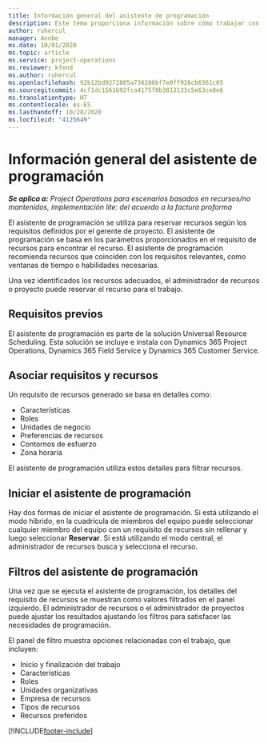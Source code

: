 ```yaml
---
title: Información general del asistente de programación
description: Este tema proporciona información sobre cómo trabajar con el asistente de programación para reservar recursos.
author: ruhercul
manager: Annbe
ms.date: 10/01/2020
ms.topic: article
ms.service: project-operations
ms.reviewer: kfend
ms.author: ruhercul
ms.openlocfilehash: 92b12bd9272805a736286bf7e0ff926cb6361c05
ms.sourcegitcommit: 4cf1dc1561b92fca4175f0b3813133c5e63ce8e6
ms.translationtype: HT
ms.contentlocale: es-ES
ms.lasthandoff: 10/28/2020
ms.locfileid: "4125649"
---
```

# <a name="schedule-assistant-overview"></a>Información general del asistente de programación

_**Se aplica a:** Project Operations para escenarios basados en recursos/no mantenidos, implementación lite: del acuerdo a la factura proforma_

El asistente de programación se utiliza para reservar recursos según los requisitos definidos por el gerente de proyecto. El asistente de programación se basa en los parámetros proporcionados en el requisito de recursos para encontrar el recurso. El asistente de programación recomienda recursos que coinciden con los requisitos relevantes, como ventanas de tiempo o habilidades necesarias.

Una vez identificados los recursos adecuados, el administrador de recursos o proyecto puede reservar el recurso para el trabajo.

## <a name="prerequisites"></a>Requisitos previos

El asistente de programación es parte de la solución Universal Resource Scheduling. Esta solución se incluye e instala con Dynamics 365 Project Operations, Dynamics 365 Field Service y Dynamics 365 Customer Service.

## <a name="matching-requirements-and-resources"></a>Asociar requisitos y recursos

Un requisito de recursos generado se basa en detalles como:

-   Características
-   Roles
-   Unidades de negocio
-   Preferencias de recursos
-   Contornos de esfuerzo
-   Zona horaria

El asistente de programación utiliza estos detalles para filtrar recursos.

## <a name="launch-the-schedule-assistant"></a>Iniciar el asistente de programación

Hay dos formas de iniciar el asistente de programación. Si está utilizando el modo híbrido, en la cuadrícula de miembros del equipo puede seleccionar cualquier miembro del equipo con un requisito de recursos sin rellenar y luego seleccionar **Reservar**. Si está utilizando el modo central, el administrador de recursos busca y selecciona el recurso.

## <a name="schedule-assistant-filters"></a>Filtros del asistente de programación

Una vez que se ejecuta el asistente de programación, los detalles del requisito de recursos se muestran como valores filtrados en el panel izquierdo. El administrador de recursos o el administrador de proyectos puede ajustar los resultados ajustando los filtros para satisfacer las necesidades de programación.

El panel de filtro muestra opciones relacionadas con el trabajo, que incluyen:

-   Inicio y finalización del trabajo
-   Características
-   Roles
-   Unidades organizativas
-   Empresa de recursos
-   Tipos de recursos
-   Recursos preferidos


[!INCLUDE[footer-include](../includes/footer-banner.md)]